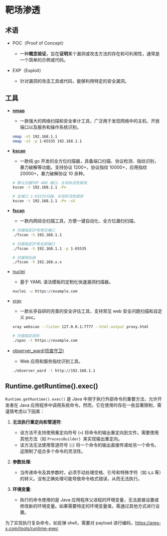 # 靶场渗透

## 术语

- POC（Proof of Concept）
  - 一种**概念验证**，旨在**证明**某个漏洞或攻击方法的存在和可利用性，通常是一个简单的示例或代码。

- EXP（Exploit）
  - 针对漏洞的攻击工具或代码，能够利用特定的安全漏洞。

## 工具

- [**nmap**](https://nmap.org/)
  - 一款强大的网络扫描和安全审计工具，广泛用于发现网络中的主机、开放端口以及服务和操作系统识别。

  ```bash
  nmap -sS 192.168.1.1
  nmap -sS -p 1-65535 192.168.1.1
  ```

- [**kscan**](https://github.com/lcvvvv/kscan)
  - 一款纯 go 开发的全方位扫描器，具备端口扫描、协议检测、指纹识别，暴力破解等功能。支持协议 1200+，协议指纹 10000+，应用指纹 20000+，暴力破解协议 10 余种。

  ```bash
  # 默认扫描TOP 400 端口，关闭存活性探测
  kscan -t 192.168.1.1 -Pn

  # 全端口 1-65535扫描，关闭存活性探测
  kscan -t 192.168.1.1 -Pn -sV 
  ```

- [**fscan**](https://github.com/shadow1ng/fscan)
  - 一款内网综合扫描工具，方便一键自动化、全方位漏扫扫描。

  ```bash
  # 扫描指定IP和常见端口
  ./fscan -h 192.168.1.1
  
  # 扫描指定IP和全部端口
  ./fscan -h 192.168.1.1 -p 1-65535
  
  # 扫描地址段
  ./fscan -h 192.168.x.x
  ```

- [nuclei](https://github.com/projectdiscovery/nuclei)
  - 基于 YAML 语法模板的定制化快速漏洞扫描器。

  ```bash
  nuclei -u https://example.com
  ```

- [xray](https://github.com/chaitin/xray)
  - 一款长亭自研的完善的安全评估工具，支持常见 web 安全问题扫描和自定义 poc。

  ```bash
  xray webscan --listen 127.0.0.1:7777 --html-output proxy.html
  ```

  ```bash
  # 扫描指定目标
  ./xpoc -t https://example.com
  ```

- [observer_ward(侦查守卫)](https://github.com/emo-crab/observer_ward)
  - Web 应用和服务指纹识别工具。

  ```bash
  ./observer_ward -t http://192.168.1.1
  ```

## Runtime.getRuntime().exec()

`Runtime.getRuntime().exec()` 是 Java 中用于执行外部命令的重要方法，允许开发者在 Java 应用程序中调用系统命令。然而，它在使用时存在一些显著限制，需谨慎考虑以下因素：  

1. **无法执行重定向和管道符**:
    - 该方法不支持使用重定向符号 (`>`) 将命令的输出重定向到文件。需要使用其他方法（如 `ProcessBuilder`）来实现输出重定向。
    - 该方法无法使用管道符号 (`|`) 将一个命令的输出直接传递给另一个命令。这限制了组合多个命令的灵活性。

2. **参数处理**:
   - 当传递命令及其参数时，必须手动处理空格、引号和特殊字符（如 `$`,`&` 等）的转义。没有正确处理可能导致命令格式错误，从而无法执行。

3. **环境变量**:
   - 执行的命令使用的是 Java 应用程序父进程的环境变量，无法直接设置或修改新的环境变量。如果需要特定的环境变量值，需通过其他方式进行设置。

为了实现执行复杂命令，如反弹 shell，需要对 payload 进行编码，<https://ares-x.com/tools/runtime-exec>
